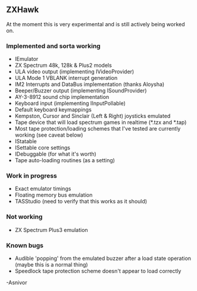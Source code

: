 ﻿## ZXHawk

At the moment this is very experimental and is still actively being worked on.

### Implemented and sorta working
* IEmulator
* ZX Spectrum 48k, 128k & Plus2 models
* ULA video output (implementing IVideoProvider)
* ULA Mode 1 VBLANK interrupt generation
* IM2 Interrupts and DataBus implementation (thanks Aloysha)
* Beeper/Buzzer output (implementing ISoundProvider)
* AY-3-8912 sound chip implementation
* Keyboard input (implementing IInputPollable)
* Default keyboard keymappings
* Kempston, Cursor and Sinclair (Left & Right) joysticks emulated
* Tape device that will load spectrum games in realtime (*.tzx and *.tap)
* Most tape protection/loading schemes that I've tested are currently working (see caveat below)
* IStatable
* ISettable core settings
* IDebuggable (for what it's worth)
* Tape auto-loading routines (as a setting)

### Work in progress
* Exact emulator timings
* Floating memory bus emulation
* TASStudio (need to verify that this works as it should)

### Not working
* ZX Spectrum Plus3 emulation

### Known bugs
* Audible 'popping' from the emulated buzzer after a load state operation (maybe this is a normal thing)
* Speedlock tape protection scheme doesn't appear to load correctly

-Asnivor
